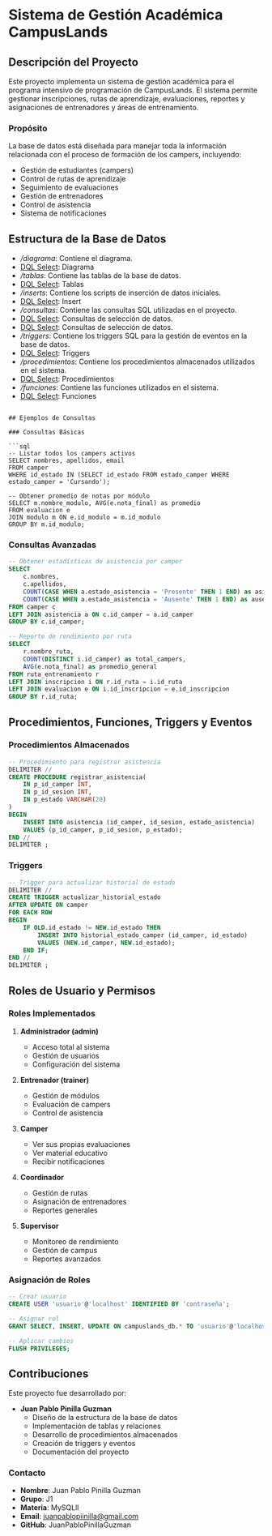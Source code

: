 # Sistema de Gestión Académica CampusLands

## Descripción del Proyecto

Este proyecto implementa un sistema de gestión académica para el programa intensivo de programación de CampusLands. El sistema permite gestionar inscripciones, rutas de aprendizaje, evaluaciones, reportes y asignaciones de entrenadores y áreas de entrenamiento.

### Propósito
La base de datos está diseñada para manejar toda la información relacionada con el proceso de formación de los campers, incluyendo:
- Gestión de estudiantes (campers)
- Control de rutas de aprendizaje
- Seguimiento de evaluaciones
- Gestión de entrenadores
- Control de asistencia
- Sistema de notificaciones

## Estructura de la Base de Datos

- */diagrama*: Contiene el diagrama.
- [DQL Select](DiagramaDBCampus.jpeg): Diagrama
- */tablas*: Contiene las tablas de la base de datos.
- [DQL Select](ddl.sql): Tablas
- */inserts*: Contiene los scripts de inserción de datos iniciales.
- [DQL Select](dml.sql): Insert
- */consultas*: Contiene las consultas SQL utilizadas en el proyecto.
- [DQL Select](dql_select.sql): Consultas de selección de datos.
- [DQL Select](dql_select_advance.sql): Consultas de selección de datos.
- */triggers*: Contiene los triggers SQL para la gestión de eventos en la base de datos.
- [DQL Select](dql.triggers.sql): Triggers
- */procedimientos*: Contiene los procedimientos almacenados utilizados en el sistema.
- [DQL Select](dql_procedimientos.sql): Procedimientos
- */funciones*: Contiene las funciones utilizados en el sistema.
- [DQL Select](dql_funciones.sql): Funciones

```

## Ejemplos de Consultas

### Consultas Básicas

```sql
-- Listar todos los campers activos
SELECT nombres, apellidos, email 
FROM camper 
WHERE id_estado IN (SELECT id_estado FROM estado_camper WHERE estado_camper = 'Cursando');

-- Obtener promedio de notas por módulo
SELECT m.nombre_modulo, AVG(e.nota_final) as promedio
FROM evaluacion e
JOIN modulo m ON e.id_modulo = m.id_modulo
GROUP BY m.id_modulo;
```

### Consultas Avanzadas

```sql
-- Obtener estadísticas de asistencia por camper
SELECT 
    c.nombres,
    c.apellidos,
    COUNT(CASE WHEN a.estado_asistencia = 'Presente' THEN 1 END) as asistencias,
    COUNT(CASE WHEN a.estado_asistencia = 'Ausente' THEN 1 END) as ausencias
FROM camper c
LEFT JOIN asistencia a ON c.id_camper = a.id_camper
GROUP BY c.id_camper;

-- Reporte de rendimiento por ruta
SELECT 
    r.nombre_ruta,
    COUNT(DISTINCT i.id_camper) as total_campers,
    AVG(e.nota_final) as promedio_general
FROM ruta_entrenamiento r
LEFT JOIN inscripcion i ON r.id_ruta = i.id_ruta
LEFT JOIN evaluacion e ON i.id_inscripcion = e.id_inscripcion
GROUP BY r.id_ruta;
```

## Procedimientos, Funciones, Triggers y Eventos

### Procedimientos Almacenados

```sql
-- Procedimiento para registrar asistencia
DELIMITER //
CREATE PROCEDURE registrar_asistencia(
    IN p_id_camper INT,
    IN p_id_sesion INT,
    IN p_estado VARCHAR(20)
)
BEGIN
    INSERT INTO asistencia (id_camper, id_sesion, estado_asistencia)
    VALUES (p_id_camper, p_id_sesion, p_estado);
END //
DELIMITER ;
```

### Triggers

```sql
-- Trigger para actualizar historial de estado
DELIMITER //
CREATE TRIGGER actualizar_historial_estado
AFTER UPDATE ON camper
FOR EACH ROW
BEGIN
    IF OLD.id_estado != NEW.id_estado THEN
        INSERT INTO historial_estado_camper (id_camper, id_estado)
        VALUES (NEW.id_camper, NEW.id_estado);
    END IF;
END //
DELIMITER ;
```

## Roles de Usuario y Permisos

### Roles Implementados

1. **Administrador (admin)**
   - Acceso total al sistema
   - Gestión de usuarios
   - Configuración del sistema

2. **Entrenador (trainer)**
   - Gestión de módulos
   - Evaluación de campers
   - Control de asistencia

3. **Camper**
   - Ver sus propias evaluaciones
   - Ver material educativo
   - Recibir notificaciones

4. **Coordinador**
   - Gestión de rutas
   - Asignación de entrenadores
   - Reportes generales

5. **Supervisor**
   - Monitoreo de rendimiento
   - Gestión de campus
   - Reportes avanzados

### Asignación de Roles

```sql
-- Crear usuario
CREATE USER 'usuario'@'localhost' IDENTIFIED BY 'contraseña';

-- Asignar rol
GRANT SELECT, INSERT, UPDATE ON campuslands_db.* TO 'usuario'@'localhost';

-- Aplicar cambios
FLUSH PRIVILEGES;
```

## Contribuciones

Este proyecto fue desarrollado por:

- **Juan Pablo Pinilla Guzman**
  - Diseño de la estructura de la base de datos
  - Implementación de tablas y relaciones
  - Desarrollo de procedimientos almacenados
  - Creación de triggers y eventos
  - Documentación del proyecto

### Contacto
- **Nombre**: Juan Pablo Pinilla Guzman
- **Grupo**: J1
- **Materia**: MySQLll
- **Email**: juanpablopiinilla@gmail.com
- **GitHub**: JuanPabloPinillaGuzman

